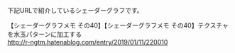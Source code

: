 下記URLで紹介しているシェーダーグラフです。<br>
	
    
【シェーダーグラフメモ その40】【シェーダーグラフメモ その40】テクスチャを水玉パターンに加工する
<br>
http://r-ngtm.hatenablog.com/entry/2019/01/11/220010